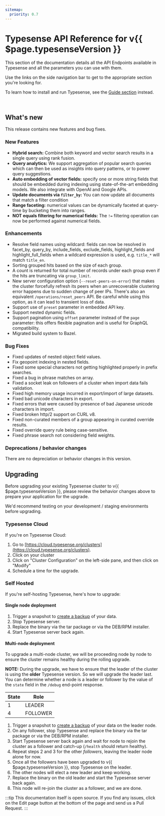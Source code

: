 ```yaml
---
sitemap:
  priority: 0.7
---
```


# Typesense API Reference for v{{ $page.typesenseVersion }}

This section of the documentation details all the API Endpoints available in Typesense and all the parameters you can use with them.

Use the links on the side navigation bar to get to the appropriate section you're looking for.

To learn how to install and run Typesense, see the [Guide section](/guide/README.md) instead.

<br/>

## What's new

This release contains new features and bug fixes.

### New Features

- **Hybrid search:** Combine both keyword and vector search results in a single query using rank fusion.
- **Query analytics:** We support aggregation of popular search queries which can then be used as insights into 
  query patterns, or to power query suggestions.
- **Auto embedding of vector fields:** specify one or more string fields that should be embedded during indexing using
  state-of-the-art embedding models. We also integrate with OpenAI and Google APIs.
- **Update documents via `filter_by`:** You can now update all documents that match a filter condition
- **Range faceting:** numerical values can be dynamically faceted at query-time by bucketing them into ranges.
- **NOT equals filtering for numerical fields:** The `!=` filtering operation can now be performed against numerical fields.

### Enhancements

- Resolve field names using wildcard: fields can now be resolved in facet_by, query_by, include_fields, exclude_fields,
  highlight_fields and highlight_full_fields when a wildcard expression is used, e.g. `title_*` will match `title_en`.
- Sorting grouped hits based on the size of each group.
- A count is returned for total number of records under each group even if the hits are truncating via `group_limit`.
- New server configuration option (`--reset-peers-on-error`) that makes the cluster forcefully refresh its peers when an 
  unrecoverable clustering error happens due to sudden change of peer IPs. There's also an equivalent 
  `/operations/reset_peers` API. Be careful while using this option, as it can lead to transient loss of data.
- Support use of `preset` parameter in embedded API key.
- Support nested dynamic fields. 
- Support pagination using `offset` parameter instead of the `page` parameter: this offers flexible pagination and is 
  useful for GraphQL compatibility.
- Migrated build system to Bazel.

### Bug Fixes

- Fixed updates of nested object field values.
- Fix geopoint indexing in nested fields.
- Fixed some special characters not getting highlighted properly in prefix searches.
- Fixed a bug in phrase matches on array.
- Fixed a socket leak on followers of a cluster when import data fails validation.
- Fixed high memory usage incurred in export/import of large datasets.
- Fixed bad unicode characters in export.
- Fixed errors that were caused by presence of bad Japanese unicode characters in import.
- Fixed broken http/2 support on CURL v8.
- Fixed non-curated members of a group appearing in curated override results.
- Fixed override query rule being case-sensitive.
- Fixed phrase search not considering field weights.

### Deprecations / behavior changes

There are no depreciation or behavior changes in this version.

## Upgrading

Before upgrading your existing Typesense cluster to v{{ $page.typesenseVersion }}, please review the behavior
changes above to prepare your application for the upgrade.

We'd recommend testing on your development / staging environments before upgrading. 

### Typesense Cloud

If you're on Typesense Cloud:

1. Go to [https://cloud.typesense.org/clusters](https://cloud.typesense.org/clusters).
2. Click on your cluster
3. Click on "Cluster Configuration" on the left-side pane, and then click on "Modify"
4. Schedule a time for the upgrade.

### Self Hosted

If you're self-hosting Typesense, here's how to upgrade:

#### Single node deployment

1. Trigger a snapshot to [create a backup](cluster-operations.md#create-snapshot-for-backups) of your data.
2. Stop Typesense server.
3. Replace the binary via the tar package or via the DEB/RPM installer. 
4. Start Typesense server back again.

#### Multi-node deployment

To upgrade a multi-node cluster, we will be proceeding node by node to ensure the cluster remains healthy during the rolling upgrade.

**NOTE:** During the upgrade, we have to ensure that the leader of the cluster is using the **older** Typesense version. 
So we will upgrade the leader last. You can determine whether a node is a leader or follower by the value of the `state` 
field in the `/debug` end-point response.

| State | Role     |
|-------|----------|
| 1     | LEADER   |
| 4     | FOLLOWER |

1. Trigger a snapshot to [create a backup](cluster-operations.md#create-snapshot-for-backups) of your data 
   on the leader node.
2. On any follower, stop Typesense and replace the binary via the tar package or via the DEB/RPM installer.
3. Start Typesense server back again and wait for node to rejoin the cluster as a follower and catch-up (`/health` should return healthy). 
4. Repeat steps 2 and 3 for the other _followers_, leaving the leader node alone for now.
5. Once all the followers have been upgraded to v{{ $page.typesenseVersion }}, stop Typesense on the leader.
6. The other nodes will elect a new leader and keep working. 
7. Replace the binary on the old leader and start the Typesense server back again. 
8. This node will re-join the cluster as a follower, and we are done.

:::tip
This documentation itself is open source. If you find any issues, click on the Edit page button at the bottom of the page and send us a Pull Request.
:::

<RedirectOldLinks />
